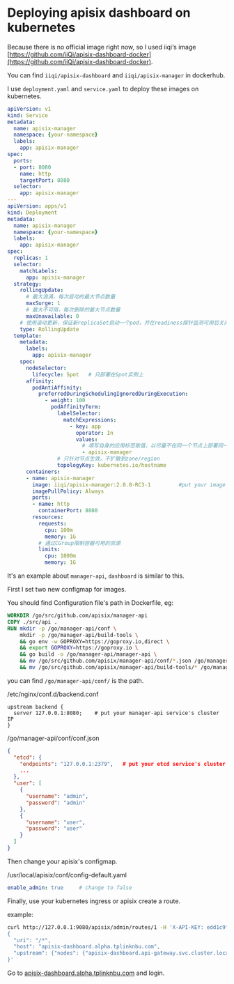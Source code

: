 # Deploying apisix dashboard on kubernetes

Because there is no official image right now, so I used iiqi‘s image [https://github.com/iiQi/apisix-dashboard-docker](https://github.com/iiQi/apisix-dashboard-docker).

You can find `iiqi/apisix-dashboard` and `iiqi/apisix-manager` in dockerhub.

I use `deployment.yaml` and `service.yaml` to deploy these images on kubernetes.

```yaml
apiVersion: v1
kind: Service
metadata:
  name: apisix-manager
  namespace: {your-namespace}
  labels:
    app: apisix-manager
spec:
  ports:
  - port: 8080
    name: http
    targetPort: 8080
  selector:
    app: apisix-manager
---
apiVersion: apps/v1
kind: Deployment
metadata:
  name: apisix-manager
  namespace: {your-namespace}
  labels:
    app: apisix-manager
spec:
  replicas: 1
  selector:
    matchLabels:
      app: apisix-manager
  strategy:
    rollingUpdate:
      # 最大浪涌，每次启动的最大节点数量
      maxSurge: 1
      # 最大不可用，每次删除的最大节点数量
      maxUnavailable: 0
    # 使用滚动更新，保证新replicaSet启动一个pod，并在readiness探针监测可用后关闭一个旧replicaSet中的pod
    type: RollingUpdate
  template:
    metadata:
      labels:
        app: apisix-manager
    spec:
      nodeSelector:
        lifecycle: Spot   # 只部署在Spot实例上
      affinity:
        podAntiAffinity:
          preferredDuringSchedulingIgnoredDuringExecution:
            - weight: 100
              podAffinityTerm:
                labelSelector:
                  matchExpressions:
                    - key: app
                      operator: In
                      values:
                        # 填写自身的应用标签取值，以尽量不在同一个节点上部署同一服务的pod
                        - apisix-manager
                # 只针对节点生效，不扩散到zone/region
                topologyKey: kubernetes.io/hostname
      containers:
      - name: apisix-manager
        image: iiqi/apisix-manager:2.0.0-RC3-1         #put your image
        imagePullPolicy: Always
        ports:
        - name: http
          containerPort: 8080
        resources:
          requests:
            cpu: 100m
            memory: 1G
          # 通过CGroup限制容器可用的资源
          limits:
            cpu: 1000m
            memory: 1G
```

It's an example about `manager-api`, `dashboard` is similar to this.

First I set two new configmap for images.

You should find Configuration file's path in Dockerfile, eg:

```Dockerfile
WORKDIR /go/src/github.com/apisix/manager-api
COPY ./src/api .
RUN mkdir -p /go/manager-api/conf \
    mkdir -p /go/manager-api/build-tools \
    && go env -w GOPROXY=https://goproxy.io,direct \
    && export GOPROXY=https://goproxy.io \
    && go build -o /go/manager-api/manager-api \
    && mv /go/src/github.com/apisix/manager-api/conf/*.json /go/manager-api/conf/ \
    && mv /go/src/github.com/apisix/manager-api/build-tools/* /go/manager-api/build-tools/
```

you can find `/go/manager-api/conf/` is the path.

/etc/nginx/conf.d/backend.conf 

```
upstream backend {
  server 127.0.0.1:8080;    # put your manager-api service's cluster IP
}
```

/go/manager-api/conf/conf.json

```json
{
  "etcd": {
    "endpoints": "127.0.0.1:2379",   # put your etcd service's cluster IP
    ...
  },
  "user": [
    {
      "username": "admin",
      "password": "admin"
    },
    {
      "username": "user",
      "password": "user"
    }
  ]
}
```

Then change your apisix's configmap.

/usr/local/apisix/conf/config-default.yaml

```yaml
enable_admin: true     # change to false
```

Finally, use your kubernetes ingress or apisix create a route.

example:

```sh
curl http://127.0.0.1:9080/apisix/admin/routes/1 -H 'X-API-KEY: edd1c9f034335f136f87ad84b625c8f1' -X PUT -i -d '
{
  "uri": "/*",
  "host": "apisix-dashboard.alpha.tplinknbu.com",
  "upstream": {"nodes": {"apisix-dashboard.api-gateway.svc.cluster.local:8080": 1}, "type": "roundrobin"}
}'
```

Go to [apisix-dashboard.alpha.tplinknbu.com](apisix-dashboard.alpha.tplinknbu.com) and login.
